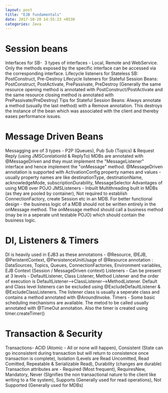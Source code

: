 ```yaml
---
layout: post
title: "EJB fundamentals"
date: 2017-10-20 14:55:23 +0530
categories: Java
---
```



# Session beans

Interfaces for SB-  3 types of interfaces - Local, Remote and WebService. Only the methods exposed by the specific interface can be accessed via the corresponding interface.
Lifecycle listeners for Stateless SB: PostConstruct, Pre-Destroy
Lifecycle listeners for Stateful Session Beans: PostConstruct, PostActivate, PrePassivate, PreDestroy (Generally the same resource opening method is annotated with PostConstruct/PostActivate and the same resource closing method is annotated with PrePassivate/PreDestroy)
Tips for Stateful Session Beans: Always annotate a method (usually the last method) with a Remove annotation. This destroys the instance of the bean which was associated with the client and thereby eases performance issues.


# Message Driven Beans

Messagging are of 3 types - P2P (Queues), Pub Sub (Topics) & Request Reply (using JMSCorelationId & ReplyTo)
MDBs are annotated with @MessageDriven and they must implement the "MessageListener" interface and hence implement the "onMessage" method. @MessageDriven annotation is supported with ActivationConfig property names and values - usually property names are like destinationType, destinationName, acknowledgeMode, subscriptionDurability, MessageSelector
Advantages of using MDB over POJO JMSListeners - Inbuilt Multithreading built in MDBs (as they are pooled by container), Not required to establish ConnectionFactory, create Session etc in an MDB.
For better functional design - the business logic of a MDB should not be written entirely in the onMessage method. The onMessage method should call a business method (may be in a seperate unit testable POJO) which should contain the business logic.

# DI, Listeners & Timers

DI is heavily used in EJB3 as these annotations - @Resource, @EJB, @PeristentContext, @PersistenceUnitUsage of @Resource annotation : DataSources, Topics, Queues, ConnectionFactories, Environment variables, EJB Context (Session / MessageDriven context)
Listeners - Can be present at 3 levels - DefaultListener, Class Listener, Method Listener and the order of execution is DefaultListener-->ClassListener-->MethodListener. Default and Class level listeners can be excluded using @ExcludeDefaultListener & @ExcludeClassListeners.
The listener class is usually a seperate class and contains a method annotated with @AroundInvoke.
Timers - Some basic scheduling mechanisms are available. The metod to be called usually annotated with @TimeOut annotation. Also the timer is created using timer.createTimer()

# Transaction & Security

Transactions- ACID (Atomic - All or none will happen), Consistent (State can go inconsistent during transaction but will return to consistence once transaction is complete), Isolation (Levels are Read Uncomitted, Read Comitted, Repeatable & Serializable Read), Durability (changes are durable)
Transaction attributes are - Required (Most frequent), RequiresNew, Mandatory, Never (SIgnifies the non transactional nature to the client like writing to a file system), Supports (Generally used for read operations), Not Supported (Generally used for MDBs)

